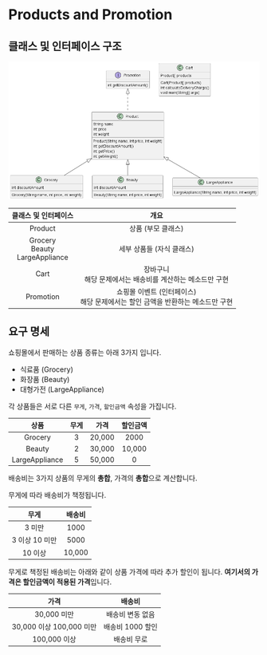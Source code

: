 # Products and Promotion

## 클래스 및 인터페이스 구조

![UML](./images/ProductUML.png)

|              클래스 및 인터페이스              |                        개요                        |
|:-------------------------------------:|:------------------------------------------------:|
|                Product                |                   상품 (부모 클래스)                    |
| Grocery<br/>Beauty<br/>LargeAppliance |                 세부 상품들 (자식 클래스)                  |
|                 Cart                  |       장바구니<br/>해당 문제에서는 배송비를 계산하는 메소드만 구현        |
|               Promotion               | 쇼핑몰 이벤트 (인터페이스)<br/>해당 문제에서는 할인 금액을 반환하는 메소드만 구현 |

## 요구 명세

쇼핑몰에서 판매하는 상품 종류는 아래 3가지 입니다.
- 식료품 (Grocery)
- 화장품 (Beauty)
- 대형가전 (LargeAppliance)

각 상품들은 서로 다른 `무게`, `가격`, `할인금액` 속성을 가집니다.

|       상품       | 무게 |   가격   |  할인금액  |
|:--------------:|:--:|:------:|:------:|
|    Grocery     | 3  | 20,000 |  2000  |
|     Beauty     | 2  | 30,000 | 10,000 |
| LargeAppliance | 5  | 50,000 |   0    |


배송비는 3가지 상품의 무게의 **총합**, 가격의 **총합**으로 계산합니다.

무게에 따라 배송비가 책정됩니다.

|     무게     |  배송비   |
|:----------:|:------:|
|    3 미만    |  1000  |
| 3 이상 10 미만 |  5000  |
|   10 이상    | 10,000 |

무게로 책정된 배송비는 아래와 같이 상품 가격에 따라 추가 할인이 됩니다. **여기서의 가격은 할인금액이 적용된 가격**입니다.

|          가격          |     배송비     |
|:--------------------:|:-----------:|
|      30,000 미만       |  배송비 변동 없음  |
| 30,000 이상 100,000 미만 | 배송비 1000 할인 |
|      100,000 이상      |   배송비 무로    |